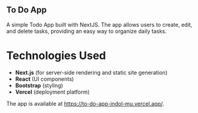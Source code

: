 ## To Do App

A simple Todo App built with NextJS. The app allows users to create, edit, and delete tasks, providing an easy way to organize daily tasks.

# Technologies Used
- **Next.js** (for server-side rendering and static site generation)
- **React** (UI components)
- **Bootstrap** (styling)
- **Vercel** (deployment platform)

The app is available at https://to-do-app-indol-mu.vercel.app/.

